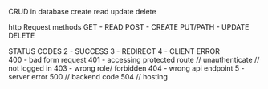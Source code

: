 

CRUD in database
    create
    read
    update
    delete

http Request methods
    GET  - READ
    POST - CREATE
    PUT/PATH - UPDATE
    DELETE

STATUS CODES
2 - SUCCESS
3 - REDIRECT
4 - CLIENT ERROR    
    400 - bad form request
    401  - accessing protected route // unauthenticate // not logged in 
    403 - wrong role/ forbidden
    404 - wrong api endpoint
5 - server error
    500 // backend code 
    504 // hosting 

